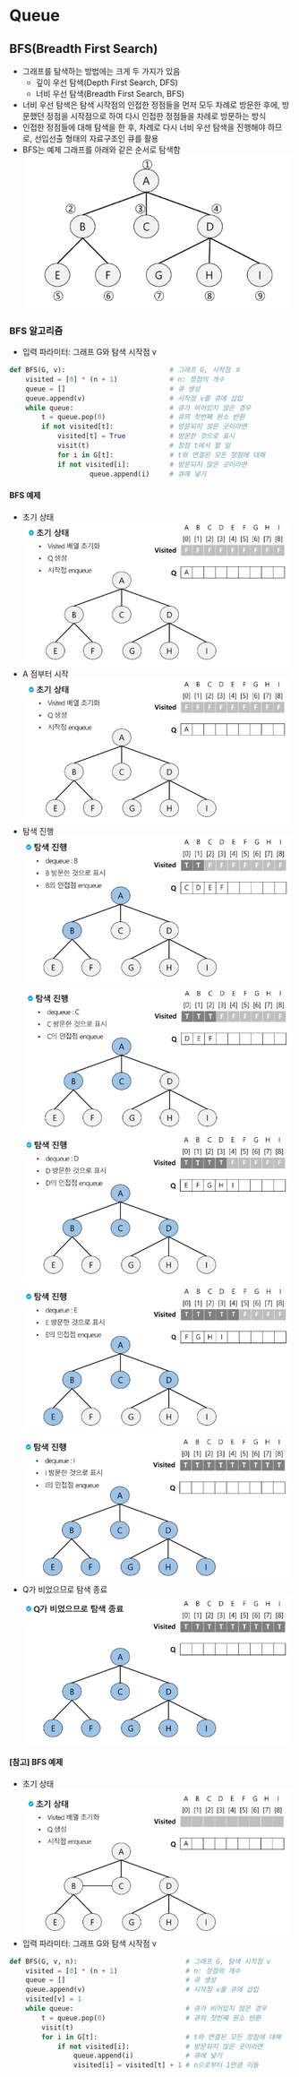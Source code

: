 # Queue
## BFS(Breadth First Search)
- 그래프를 탐색하는 방법에는 크게 두 가지가 있음
    - 깊이 우선 탐색(Depth First Search, DFS)
    - 너비 우선 탐색(Breadth First Search, BFS)
- 너비 우선 탐색은 탐색 시작점의 인접한 정점들을 먼저 모두 차례로 방문한 후에, 방문했던 정점을 시작점으로 하여 다시 인접한 정점들을 차례로 방문하는 방식
- 인접한 정점들에 대해 탐색을 한 후, 차례로 다시 너비 우선 탐색을 진행해야 하므로, 선입선출 형태의 자료구조인 큐를 활용
- BFS는 예제 그래프를 아래와 같은 순서로 탐색함
![BFS01](./asset/BFS01.png)

### BFS 알고리즘
- 입력 파라미터: 그래프 G와 탐색 시작점 v
```python
def BFS(G, v):                          # 그래프 G, 시작점 ㅍ
    visited = [0] * (n + 1)             # n: 정점의 개수
    queue = []                          # 큐 생성
    queue.append(v)                     # 시작점 v를 큐에 삽입
    while queue:                        # 큐가 비어있지 않은 경우
        t = queue.pop(0)                # 큐의 첫번째 원소 반환
        if not visited[t]:              # 방문되지 않은 곳이라면
            visited[t] = True           # 방문한 것으로 표시
            visit(t)                    # 정점 t에서 할 일
            for i in G[t]:              # t와 연결된 모든 정점에 대해
            if not visited[i]:          # 방문되지 않은 곳이라면
                    queue.append(i)     # 큐에 넣기
```

#### BFS 예제
- 초기 상태     
![BFS02](./asset/BFS02.png)
- A 점부터 시작     
![BFS03](./asset/BFS03.png)
- 탐색 진행     
![BFS04](./asset/BFS04.png)
![BFS05](./asset/BFS05.png)
![BFS06](./asset/BFS06.png)
![BFS07](./asset/BFS07.png)
![BFS08](./asset/BFS08.png)
- Q가 비었으므로 탐색 종료      
![BFS09](./asset/BFS09.png)

 #### [참고] BFS 예제
- 초기 상태     
![BFS10](./asset/BFS10.png)
- 입력 파라미터: 그래프 G와 탐색 시작점 v
```python
def BFS(G, v, n):                           # 그래프 G, 탐색 시작점 v
    visited = [0] * (n + 1)                 # n: 정점의 개수
    queue = []                              # 큐 생성
    queue.append(v)                         # 시작점 v를 큐에 삽입
    visited[v] = 1
    while queue:                            # 큐가 비어있지 않은 경우
        t = queue.pop(0)                    # 큐의 첫번째 원소 반환
        visit(t)
        for i in G[t]:                      # t와 연결된 모든 정점에 대해
            if not visited[i]:              # 방문되지 않은 곳이라면
                queue.append(i)             # 큐에 넣기
                visited[i] = visited[t] + 1 # n으로부터 1만큼 이동
```